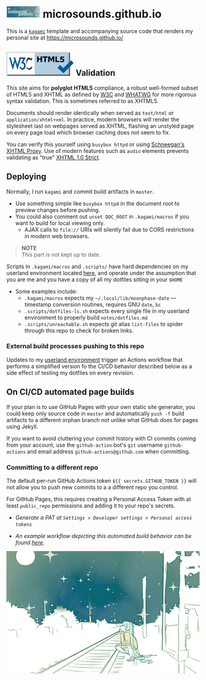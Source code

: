 # ![badge](static/button/badge.png) microsounds.github.io
This is a [`kagami`][kagami] template and accompanying source code that renders my personal site at <https://microsounds.github.io/>

## ![w3c](static/button/valid-html5-blue.svg) Validation

This site aims for **polyglot HTML5** compliance, a robust well-formed subset of HTML5 and XHTML as defined by [W3C][polyglot] and [WHATWG][polyglot2] for more rigorous syntax validation.
This is sometimes referred to as XHTML5.

Documents should render identically when served as `text/html` or `application/xhtml+xml`.
In practice, modern browsers will render the stylesheet last on webpages served as XHTML,
flashing an unstyled page on every page load which browser caching does not seem to fix.

You can verify this yourself using `busybox httpd` or using [Schneegan's XHTML Proxy][proxy].
Use of modern features such as `audio` elements prevents validating as "true" [XHTML 1.0 Strict][xml].

[polyglot]: https://dev.w3.org/html5/html-polyglot/html-polyglot.html
[polyglot2]: https://wiki.whatwg.org/wiki/HTML_vs._XHTML
[proxy]: https://schneegans.de/xp/?url=https%3A%2F%2Fmicrosounds.github.io&ct=application%2Fxhtml%2Bxml
[xml]: https://validator.w3.org/check?uri=https%3A%2F%2Fmicrosounds.github.io&charset=%28detect+automatically%29&doctype=XHTML+1.0+Strict&group=0

## Deploying
Normally, I run `kagami` and commit build artifacts in `master`.

* Use something simple like `busybox httpd` in the document root to preview changes before pushing.
* You could also comment out `unset DOC_ROOT` in `.kagami/macros` if you want to build for local viewing only.
	* AJAX calls to `file://` URIs will silently fail due to CORS restrictions in modern web browsers.

> **NOTE**<br/>
> This part is not kept up to date.

Scripts in `.kagami/macros` and `.scripts/` have hard dependencies on my userland environment located [here][atelier],
and operate under the assumption that you are me and you have a copy of all my dotfiles sitting in your `$HOME`
* Some examples include:
	* `.kagami/macros` expects my `~/.local/lib/moonphase-date` — timestamp conversion routines, requires GNU `date`, `bc`
	* `.scripts/dotfiles-ls.sh` expects every single file in my userland environment to properly build `notes/dotfiles.md`
	* `.scripts/unreachable.sh` expects git alias `list-files` to spider through this repo to check for broken links.

### External build processes pushing to this repo
Updates to my [userland environment][atelier] trigger an Actions workflow that
performs a simplified version fo the CI/CD behavior described below as a side
effect of testing my dotfiles on every revision.

[kagami]: https://github.com/microsounds/kagami
[atelier]: https://github.com/microsounds/atelier

<!-- this should be it's own article -->
## On CI/CD automated page builds
If your plan is to use GitHub Pages with your own static site generator, you
could keep only source code in `master` and automatically `push -f` build
artifacts to a different orphan branch not unlike what GitHub does for pages
using Jekyll.

If you want to avoid cluttering your commit history with CI commits coming from your account,
use the `github-action` bot's `git` username `github-actions` and email address `github-actions@github.com` when committing.

### Committing to a different repo
The default per-run GitHub Actions token `${{ secrets.GITHUB_TOKEN }}` will not allow you to push new commits to a a different repo you control.

For GitHub Pages, this requires creating a Personal Access Token with at least `public_repo` permissions and adding it to your repo's secrets.
* _Generate a PAT at `Settings > Developer settings > Personal access tokens`_

* _An example workflow depicting this automated build behavior can be found [here](static/unused/build.yml)_.

![img](static/starry.jpg)
